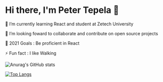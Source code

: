 # Hi there, I'm Peter Tepela 👋

🌱 I’m currently learning React and student at Zetech University

👯 I’m looking foward to collaborate and contribute on open source projects

🥅 2021 Goals : Be proficient in React

⚡ Fun fact : I like Walking

![Anurag's GitHub stats](https://github-readme-stats.vercel.app/api?username=sankaire&show_icons=true)



[![Top Langs](https://github-readme-stats.vercel.app/api/top-langs/?username=sankaire&langs_count=8)](https://github.com/anuraghazra/github-readme-stats)









